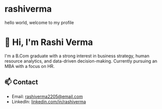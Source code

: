 # rashiverma
hello world, welcome to my profile
# 👋 Hi, I'm Rashi Verma

I'm a B.Com graduate with a strong interest in business strategy, human resource analytics, and data-driven decision-making. Currently pursuing an MBA with a focus on HR.

## 📫 Contact
- Email: rashiverma2205@email.com
- LinkedIn: [linkedin.com/in/rashiverma](https://linkedin.com/in/rashiverma)
